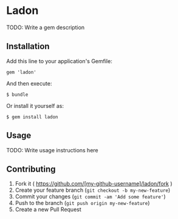 # Ladon

TODO: Write a gem description

## Installation

Add this line to your application's Gemfile:

    gem 'ladon'

And then execute:

    $ bundle

Or install it yourself as:

    $ gem install ladon

## Usage

TODO: Write usage instructions here

## Contributing

1. Fork it ( https://github.com/[my-github-username]/ladon/fork )
2. Create your feature branch (`git checkout -b my-new-feature`)
3. Commit your changes (`git commit -am 'Add some feature'`)
4. Push to the branch (`git push origin my-new-feature`)
5. Create a new Pull Request
